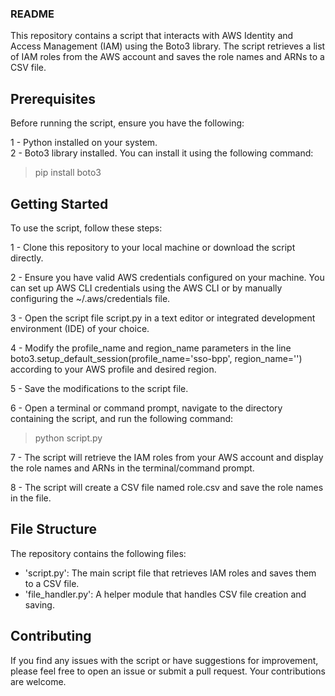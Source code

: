 ### README

This repository contains a script that interacts with AWS Identity and Access Management (IAM) using the Boto3 library. The script retrieves a list of IAM roles from the AWS account and saves the role names and ARNs to a CSV file.

## Prerequisites

Before running the script, ensure you have the following:

1 - Python installed on your system.  
2 - Boto3 library installed. You can install it using the following command:  

> pip install boto3


## Getting Started


To use the script, follow these steps:

1 - Clone this repository to your local machine or download the script directly.  

2 - Ensure you have valid AWS credentials configured on your machine. You can set up AWS CLI credentials using the AWS CLI or by manually configuring the ~/.aws/credentials file.  

3 - Open the script file script.py in a text editor or integrated development environment (IDE) of your choice.  

4 - Modify the profile_name and region_name parameters in the line boto3.setup_default_session(profile_name='sso-bpp', region_name='') according to your AWS profile and desired region.  

5 - Save the modifications to the script file.

6 - Open a terminal or command prompt, navigate to the directory containing the script, and run the following command:  
> python script.py

7 - The script will retrieve the IAM roles from your AWS account and display the role names and ARNs in the terminal/command prompt.  

8 - The script will create a CSV file named role.csv and save the role names in the file.  


## File Structure

The repository contains the following files:  
* 'script.py': The main script file that retrieves IAM roles and saves them to a CSV file.  
* 'file_handler.py': A helper module that handles CSV file creation and saving.  


## Contributing

If you find any issues with the script or have suggestions for improvement, please feel free to open an issue or submit a pull request. Your contributions are welcome.  


